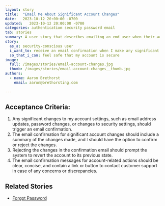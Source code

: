 ```yaml
---
layout: story
title:  "Email Me About Significant Account Changes"
date:   2023-10-12 20:00:00 -0700
updated:   2023-10-12 20:00:00 -0700
categories: authentication security password email
tab: stories
summary: A user story that describes emailing an end user when their account experienes significant changes in order to protect their security.
story:
  as_a: security-conscious user
  i_want_to: receive an email confirmation when I make any significant account-related changes
  so_that_i_can: feel safe that my account is secure
image:
  full: /images/stories/email-account-changes.jpg
  thumb: /images/stories/email-account-changes__thumb.jpg
authors:
  - name: Aaron Brethorst
    email: aaron@brethorsting.com
  
---
```


## Acceptance Criteria:

1. Any significant changes to my account settings, such as email address updates, password changes, or changes to security settings, should trigger an email confirmation.
1. The email confirmation for significant account changes should include a summary of the changes made, and I should have the option to confirm or reject the changes.
1. Rejecting the changes in the confirmation email should prompt the system to revert the account to its previous state.
1. The email confirmation messages for account-related actions should be clear, concise, and contain a link or button to contact customer support in case of any concerns or discrepancies.

## Related Stories

* [Forgot Password](/stories/forgot-password)
